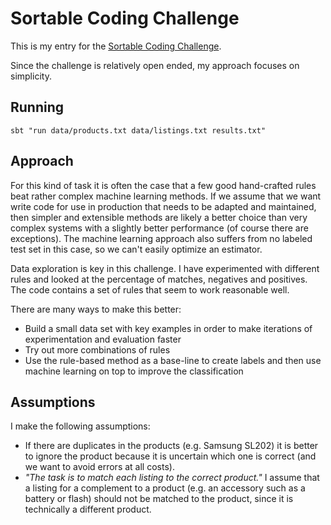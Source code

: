 # Sortable Coding Challenge
This is my entry for the [Sortable Coding Challenge](http://sortable.com/challenge/).

Since the challenge is relatively open ended, my approach focuses on simplicity.

## Running
`sbt "run data/products.txt data/listings.txt results.txt"`

## Approach
For this kind of task it is often the case that a few good hand-crafted rules beat rather complex machine learning methods. If we assume that we want write code for use in production that needs to be adapted and maintained, then simpler and extensible methods are likely a better choice than very complex systems with a slightly better performance (of course there are exceptions). The machine learning approach also suffers from no labeled test set in this case, so we can't easily optimize an estimator.

Data exploration is key in this challenge. I have experimented with different rules and looked at the percentage of matches, negatives and positives. The code contains a set of rules that seem to work reasonable well.

There are many ways to make this better:
- Build a small data set with key examples in order to make iterations of experimentation and evaluation faster
- Try out more combinations of rules
- Use the rule-based method as a base-line to create labels and then use machine learning on top to improve the classification

## Assumptions
I make the following assumptions:
- If there are duplicates in the products (e.g. Samsung SL202) it is better to ignore the product because it is uncertain which one is correct (and we want to avoid errors at all costs).
- *"The task is to match each listing to the correct product."* I assume that a listing for a complement to a product (e.g. an accessory such as a battery or flash) should not be matched to the product, since it is technically a different product.
